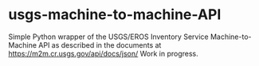 # usgs-machine-to-machine-API
Simple Python wrapper of the USGS/EROS Inventory Service Machine-to-Machine API as described in the documents at https://m2m.cr.usgs.gov/api/docs/json/
Work in progress.
